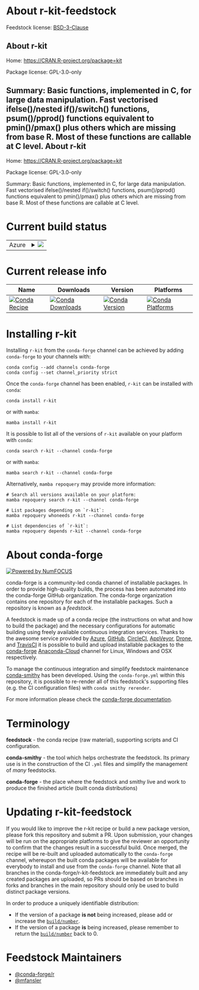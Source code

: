 About r-kit-feedstock
=====================

Feedstock license: [BSD-3-Clause](https://github.com/conda-forge/r-kit-feedstock/blob/main/LICENSE.txt)

About r-kit
-----------

Home: https://CRAN.R-project.org/package=kit

Package license: GPL-3.0-only

Summary: Basic functions, implemented in C, for large data manipulation. Fast vectorised ifelse()/nested if()/switch() functions, psum()/pprod() functions equivalent to pmin()/pmax() plus others which are missing from base R. Most of these functions are callable at C level.
About r-kit
-----------

Home: https://CRAN.R-project.org/package=kit

Package license: GPL-3.0-only

Summary: Basic functions, implemented in C, for large data manipulation. Fast vectorised ifelse()/nested if()/switch() functions, psum()/pprod() functions equivalent to pmin()/pmax() plus others which are missing from base R. Most of these functions are callable at C level.

Current build status
====================


<table>
    
  <tr>
    <td>Azure</td>
    <td>
      <details>
        <summary>
          <a href="https://dev.azure.com/conda-forge/feedstock-builds/_build/latest?definitionId=16235&branchName=main">
            <img src="https://dev.azure.com/conda-forge/feedstock-builds/_apis/build/status/r-kit-feedstock?branchName=main">
          </a>
        </summary>
        <table>
          <thead><tr><th>Variant</th><th>Status</th></tr></thead>
          <tbody><tr>
              <td>linux_64_r_base4.1</td>
              <td>
                <a href="https://dev.azure.com/conda-forge/feedstock-builds/_build/latest?definitionId=16235&branchName=main">
                  <img src="https://dev.azure.com/conda-forge/feedstock-builds/_apis/build/status/r-kit-feedstock?branchName=main&jobName=linux&configuration=linux%20linux_64_r_base4.1" alt="variant">
                </a>
              </td>
            </tr><tr>
              <td>linux_64_r_base4.2</td>
              <td>
                <a href="https://dev.azure.com/conda-forge/feedstock-builds/_build/latest?definitionId=16235&branchName=main">
                  <img src="https://dev.azure.com/conda-forge/feedstock-builds/_apis/build/status/r-kit-feedstock?branchName=main&jobName=linux&configuration=linux%20linux_64_r_base4.2" alt="variant">
                </a>
              </td>
            </tr><tr>
              <td>osx_64_r_base4.1</td>
              <td>
                <a href="https://dev.azure.com/conda-forge/feedstock-builds/_build/latest?definitionId=16235&branchName=main">
                  <img src="https://dev.azure.com/conda-forge/feedstock-builds/_apis/build/status/r-kit-feedstock?branchName=main&jobName=osx&configuration=osx%20osx_64_r_base4.1" alt="variant">
                </a>
              </td>
            </tr><tr>
              <td>osx_64_r_base4.2</td>
              <td>
                <a href="https://dev.azure.com/conda-forge/feedstock-builds/_build/latest?definitionId=16235&branchName=main">
                  <img src="https://dev.azure.com/conda-forge/feedstock-builds/_apis/build/status/r-kit-feedstock?branchName=main&jobName=osx&configuration=osx%20osx_64_r_base4.2" alt="variant">
                </a>
              </td>
            </tr><tr>
              <td>win_64</td>
              <td>
                <a href="https://dev.azure.com/conda-forge/feedstock-builds/_build/latest?definitionId=16235&branchName=main">
                  <img src="https://dev.azure.com/conda-forge/feedstock-builds/_apis/build/status/r-kit-feedstock?branchName=main&jobName=win&configuration=win%20win_64_" alt="variant">
                </a>
              </td>
            </tr>
          </tbody>
        </table>
      </details>
    </td>
  </tr>
</table>

Current release info
====================

| Name | Downloads | Version | Platforms |
| --- | --- | --- | --- |
| [![Conda Recipe](https://img.shields.io/badge/recipe-r--kit-green.svg)](https://anaconda.org/conda-forge/r-kit) | [![Conda Downloads](https://img.shields.io/conda/dn/conda-forge/r-kit.svg)](https://anaconda.org/conda-forge/r-kit) | [![Conda Version](https://img.shields.io/conda/vn/conda-forge/r-kit.svg)](https://anaconda.org/conda-forge/r-kit) | [![Conda Platforms](https://img.shields.io/conda/pn/conda-forge/r-kit.svg)](https://anaconda.org/conda-forge/r-kit) |

Installing r-kit
================

Installing `r-kit` from the `conda-forge` channel can be achieved by adding `conda-forge` to your channels with:

```
conda config --add channels conda-forge
conda config --set channel_priority strict
```

Once the `conda-forge` channel has been enabled, `r-kit` can be installed with `conda`:

```
conda install r-kit
```

or with `mamba`:

```
mamba install r-kit
```

It is possible to list all of the versions of `r-kit` available on your platform with `conda`:

```
conda search r-kit --channel conda-forge
```

or with `mamba`:

```
mamba search r-kit --channel conda-forge
```

Alternatively, `mamba repoquery` may provide more information:

```
# Search all versions available on your platform:
mamba repoquery search r-kit --channel conda-forge

# List packages depending on `r-kit`:
mamba repoquery whoneeds r-kit --channel conda-forge

# List dependencies of `r-kit`:
mamba repoquery depends r-kit --channel conda-forge
```


About conda-forge
=================

[![Powered by
NumFOCUS](https://img.shields.io/badge/powered%20by-NumFOCUS-orange.svg?style=flat&colorA=E1523D&colorB=007D8A)](https://numfocus.org)

conda-forge is a community-led conda channel of installable packages.
In order to provide high-quality builds, the process has been automated into the
conda-forge GitHub organization. The conda-forge organization contains one repository
for each of the installable packages. Such a repository is known as a *feedstock*.

A feedstock is made up of a conda recipe (the instructions on what and how to build
the package) and the necessary configurations for automatic building using freely
available continuous integration services. Thanks to the awesome service provided by
[Azure](https://azure.microsoft.com/en-us/services/devops/), [GitHub](https://github.com/),
[CircleCI](https://circleci.com/), [AppVeyor](https://www.appveyor.com/),
[Drone](https://cloud.drone.io/welcome), and [TravisCI](https://travis-ci.com/)
it is possible to build and upload installable packages to the
[conda-forge](https://anaconda.org/conda-forge) [Anaconda-Cloud](https://anaconda.org/)
channel for Linux, Windows and OSX respectively.

To manage the continuous integration and simplify feedstock maintenance
[conda-smithy](https://github.com/conda-forge/conda-smithy) has been developed.
Using the ``conda-forge.yml`` within this repository, it is possible to re-render all of
this feedstock's supporting files (e.g. the CI configuration files) with ``conda smithy rerender``.

For more information please check the [conda-forge documentation](https://conda-forge.org/docs/).

Terminology
===========

**feedstock** - the conda recipe (raw material), supporting scripts and CI configuration.

**conda-smithy** - the tool which helps orchestrate the feedstock.
                   Its primary use is in the construction of the CI ``.yml`` files
                   and simplify the management of *many* feedstocks.

**conda-forge** - the place where the feedstock and smithy live and work to
                  produce the finished article (built conda distributions)


Updating r-kit-feedstock
========================

If you would like to improve the r-kit recipe or build a new
package version, please fork this repository and submit a PR. Upon submission,
your changes will be run on the appropriate platforms to give the reviewer an
opportunity to confirm that the changes result in a successful build. Once
merged, the recipe will be re-built and uploaded automatically to the
`conda-forge` channel, whereupon the built conda packages will be available for
everybody to install and use from the `conda-forge` channel.
Note that all branches in the conda-forge/r-kit-feedstock are
immediately built and any created packages are uploaded, so PRs should be based
on branches in forks and branches in the main repository should only be used to
build distinct package versions.

In order to produce a uniquely identifiable distribution:
 * If the version of a package **is not** being increased, please add or increase
   the [``build/number``](https://docs.conda.io/projects/conda-build/en/latest/resources/define-metadata.html#build-number-and-string).
 * If the version of a package **is** being increased, please remember to return
   the [``build/number``](https://docs.conda.io/projects/conda-build/en/latest/resources/define-metadata.html#build-number-and-string)
   back to 0.

Feedstock Maintainers
=====================

* [@conda-forge/r](https://github.com/conda-forge/r/)
* [@mfansler](https://github.com/mfansler/)

